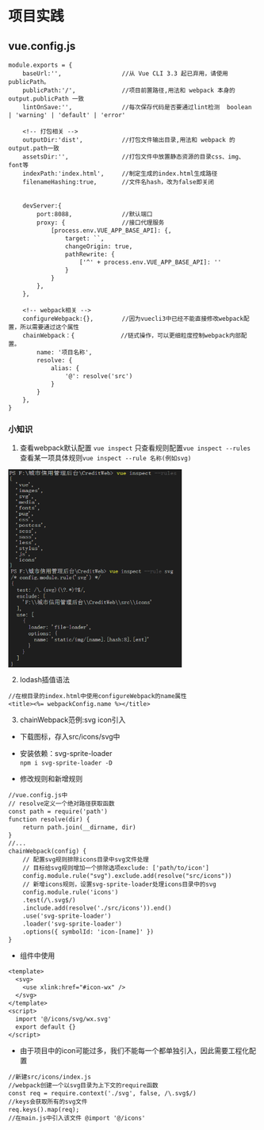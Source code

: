 # 项目实践

## vue.config.js
```
module.exports = {
    baseUrl:'',                 //从 Vue CLI 3.3 起已弃用，请使用publicPath。
    publicPath:'/',             //项目前置路径,用法和 webpack 本身的 output.publicPath 一致
    lintOnSave:'',              //每次保存代码是否要通过lint检测  boolean | 'warning' | 'default' | 'error'

    <!-- 打包相关 -->
    outputDir:'dist',           //打包文件输出目录,用法和 webpack 的 output.path一致
    assetsDir:'',               //打包文件中放置静态资源的目录css、img、font等
    indexPath:'index.html',     //制定生成的index.html生成路径
    filenameHashing:true,       //文件名hash，改为false即关闭


    devServer:{
        port:8088,              //默认端口
        proxy: {                //接口代理服务
            [process.env.VUE_APP_BASE_API]: {,
                target: ``,
                changeOrigin: true,
                pathRewrite: {
                    ['^' + process.env.VUE_APP_BASE_API]: ''
                }
            }
        },
    },

    <!-- webpack相关 -->
    configureWebpack:{},        //因为vuecli3中已经不能直接修改webpack配置，所以需要通过这个属性
    chainWebpack：{             //链式操作，可以更细粒度控制webpack内部配置。
        name: '项目名称',
        resolve: {
            alias: {
                '@': resolve('src')
            }
        }
    },           
}

```

### 小知识
1. 查看webpack默认配置  `vue inspect`  只查看规则配置`vue inspect --rules` 查看某一项具体规则`vue inspect --rule 名称(例如svg)`  
<img src="/assets/img/vueConfig1.jpg" width="350" height="200" align="middle" />
<img src="/assets/img/vueConfig2.jpg" width="350" height="200" align="middle" /> 

2.  lodash插值语法
```
//在根目录的index.html中使用configureWebpack的name属性
<title><%= webpackConfig.name %></title>
```
3.  chainWebpack范例:svg icon引入  
- 下载图标，存入src/icons/svg中
- 安装依赖：svg-sprite-loader  
`npm i svg-sprite-loader -D`

- 修改规则和新增规则 

```
//vue.config.js中
// resolve定义一个绝对路径获取函数 
const path = require('path')
function resolve(dir) {
    return path.join(__dirname, dir)
}
//... 
chainWebpack(config) {
    // 配置svg规则排除icons目录中svg文件处理 
    // 目标给svg规则增加一个排除选项exclude: ['path/to/icon']
    config.module.rule("svg").exclude.add(resolve("src/icons"))
    // 新增icons规则，设置svg-sprite-loader处理icons目录中的svg 
    config.module.rule('icons')
    .test(/\.svg$/)
    .include.add(resolve('./src/icons')).end()
    .use('svg-sprite-loader')
    .loader('svg-sprite-loader')
    .options({ symbolId: 'icon-[name]' })
}
```
- 组件中使用
```
<template>
  <svg>
    <use xlink:href="#icon-wx" />
  </svg>
</template> 
<script> 
  import '@/icons/svg/wx.svg' 
  export default {}
</script>
```
- 由于项目中的icon可能过多，我们不能每一个都单独引入，因此需要工程化配置
```
//新建src/icons/index.js
//webpack创建一个以svg目录为上下文的require函数
const req = require.context('./svg', false, /\.svg$/) 
//keys会获取所有的svg文件
req.keys().map(req);
//在main.js中引入该文件 @import '@/icons' 
```